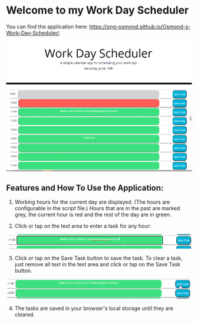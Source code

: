 # Welcome to my Work Day Scheduler

You can find the application here: https://ong-osmond.github.io/Osmond-s-Work-Day-Scheduler/.

![Index Page](/assets/images/01-Application-Page-on-first-visit.png)

## Features and How To Use the Application:

1. Working hours for the current day are displayed. (The hours are configurable in the script file.) Hours that are in the past are marked grey, the current hour is red and the rest of the day are in green.

2. Click or tap on the text area to enter a task for any hour:

![Entering a task](/assets/images/02-Enter-a-Task.png)

3. Click or tap on the Save Task button to save the task. To clear a task, just remove all text in the text area and click or tap on the Save Task button.

![Saving a task](/assets/images/03-Save-a-Task.png)

4. The tasks are saved in your browser's local storage until they are cleared.

